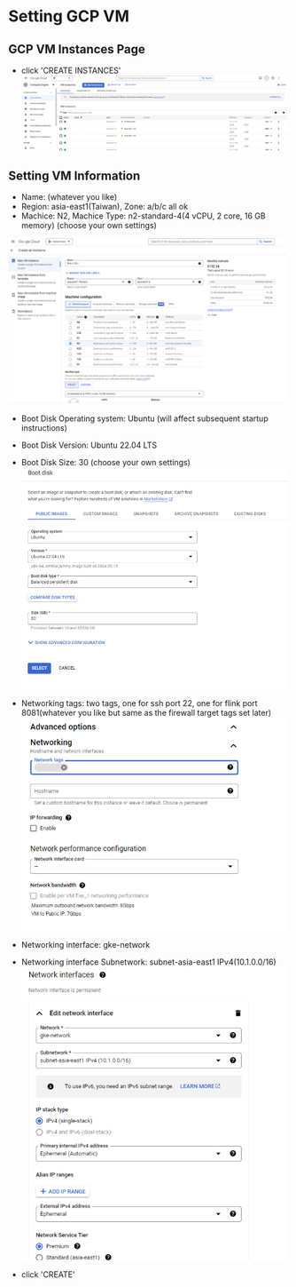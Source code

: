 # Setting GCP VM

## GCP VM Instances Page

- click 'CREATE INSTANCES'
![image](./image/001_vm_instances_page.png)

## Setting VM Information

- Name: (whatever you like)
- Region: asia-east1(Taiwan), Zone: a/b/c all ok
- Machice: N2, Machice Type: n2-standard-4(4 vCPU, 2 core, 16 GB memory) (choose your own settings)

![image](./image/002_create_vm_page_v2.png)

- Boot Disk Operating system: Ubuntu (will affect subsequent startup instructions)
- Boot Disk Version: Ubuntu 22.04 LTS
- Boot Disk Size: 30 (choose your own settings)
![image](./image/003_create_vm_page_boot_disk_v2.png)

- Networking tags: two tags, one for ssh port 22, one for flink port 8081(whatever you like but same as the firewall target tags set later)
![image](./image/004_create_vm_page_advenced_network_tags_v2.png)

- Networking interface: gke-network
- Networking interface Subnetwork: subnet-asia-east1 IPv4(10.1.0.0/16)
![image](./image/005_create_vm_page_advenced_network_interfaces.png)

- click 'CREATE'